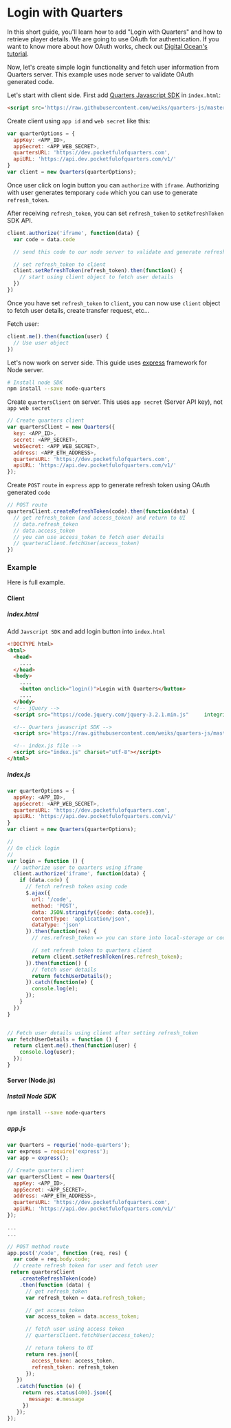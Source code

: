 # Login with Quarters

In this short guide, you'll learn how to add "Login with Quarters" and how to
retrieve player details. We are going to use OAuth for authentication. If you
want to know more about how OAuth works, check out
[Digital Ocean's tutorial](https://www.digitalocean.com/community/tutorials/an-introduction-to-oauth-2).

Now, let's create simple login functionality and fetch user information from
Quarters server. This example uses node server to validate OAuth generated code.

Let's start with client side. First add [Quarters Javascript SDK](../sdk/js.md)
in `index.html`:

```html
<script src='https://raw.githubusercontent.com/weiks/quarters-js/master/lib/Quarters.min.js'></script>
```

Create client using `app id` and `web secret` like this:

```js
var quarterOptions = {
  appKey: <APP_ID>,
  appSecret: <APP_WEB_SECRET>,
  quartersURL: 'https://dev.pocketfulofquarters.com',
  apiURL: 'https://api.dev.pocketfulofquarters.com/v1/'
}
var client = new Quarters(quarterOptions);
```

Once user click on login button you can `authorize` with `iframe`. Authorizing
with user generates temporary `code` which you can use to generate
`refresh_token`.

After receiving `refresh_token`, you can set `refresh_token` to
`setRefreshToken` SDK API.

```js
client.authorize('iframe', function(data) {
  var code = data.code

  // send this code to our node server to validate and generate refresh_token

  // set refresh_token to client
  client.setRefreshToken(refresh_token).then(function() {
    // start using client object to fetch user details
  })
})
```

Once you have set `refresh_token` to `client`, you can now use `client` object
to fetch user details, create transfer request, etc...

Fetch user:

```js
client.me().then(function(user) {
  // Use user object
})
```

Let's now work on server side. This guide uses [express](http://expressjs.com/)
framework for Node server.

```bash
# Install node SDK
npm install --save node-quarters
```

Create `quartersClient` on server. This uses `app secret` (Server API key), not
`app web secret`

```js
// Create quarters client
var quartersClient = new Quarters({
  key: <APP_ID>,
  secret: <APP_SECRET>,
  webSecret: <APP_WEB_SECRET>,
  address: <APP_ETH_ADDRESS>,
  quartersURL: 'https://dev.pocketfulofquarters.com',
  apiURL: 'https://api.dev.pocketfulofquarters.com/v1/'
});
```

Create `POST` `route` in `express` app to generate refresh token using OAuth
generated `code`

```js
// POST route
quartersClient.createRefreshToken(code).then(function(data) {
  // get refresh_token (and access_token) and return to UI
  // data.refresh_token
  // data.access_token
  // you can use access_token to fetch user details
  // quartersClient.fetchUser(access_token)
})
```

### Example

Here is full example.

#### Client

##### index.html

Add `Javscript SDK` and add login button into `index.html`

```html
<!DOCTYPE html>
<html>
  <head>
    ....
  </head>
  <body>
    ....
    <button onclick="login()">Login with Quarters</button>
    ....
  </body>
  <!-- jQuery -->
  <script src="https://code.jquery.com/jquery-3.2.1.min.js"     integrity="sha256-hwg4gsxgFZhOsEEamdOYGBf13FyQuiTwlAQgxVSNgt4=" crossorigin="anonymous"></script>

  <!-- Quarters javascript SDK -->
  <script src='https://raw.githubusercontent.com/weiks/quarters-js/master/lib/Quarters.min.js'></script>

  <!-- index.js file -->
  <script src="index.js" charset="utf-8"></script>
</html>
```

##### index.js

```js
var quarterOptions = {
  appKey: <APP_ID>,
  appSecret: <APP_WEB_SECRET>,
  quartersURL: 'https://dev.pocketfulofquarters.com',
  apiURL: 'https://api.dev.pocketfulofquarters.com/v1/'
}
var client = new Quarters(quarterOptions);

//
// On click login
//
var login = function () {
  // authorize user to quarters using iframe
  client.authorize('iframe', function(data) {
    if (data.code) {
      // fetch refresh token using code
      $.ajax({
        url: '/code',
        method: 'POST',
        data: JSON.stringify({code: data.code}),
        contentType: 'application/json',
        dataType: 'json'
      }).then(function(res) {
        // res.refresh_token => you can store into local-storage or cookies

        // set refresh token to quarters client
        return client.setRefreshToken(res.refresh_token);
      }).then(function() {
        // fetch user details
        return fetchUserDetails();
      }).catch(function(e) {
        console.log(e);
      });
    }
  })
}


// Fetch user details using client after setting refresh_token
var fetchUserDetails = function () {
  return client.me().then(function(user) {
    console.log(user);
  });
}
```

#### Server (Node.js)

##### Install Node SDK

```bash
npm install --save node-quarters
```

##### app.js

```js
var Quarters = requrie('node-quarters');
var express = require('express');
var app = express();

// Create quarters client
var quartersClient = new Quarters({
  appKey: <APP_ID>,
  appSecret: <APP_SECRET>,
  address: <APP_ETH_ADDRESS>,
  quartersURL: 'https://dev.pocketfulofquarters.com',
  apiURL: 'https://api.dev.pocketfulofquarters.com/v1/'
});

...
...

// POST method route
app.post('/code', function (req, res) {
  var code = req.body.code;
  // create refresh token for user and fetch user
 return quartersClient
    .createRefreshToken(code)
    .then(function (data) {
      // get refresh_token
      var refresh_token = data.refresh_token;

      // get access_token
      var access_token = data.access_token;

      // fetch user using access token
      // quartersClient.fetchUser(access_token);

      // return tokens to UI
      return res.json({
        access_token: access_token,
        refresh_token: refresh_token
      });
   })
   .catch(function (e) {
     return res.status(400).json({
       message: e.message
     })
   });
});
```
